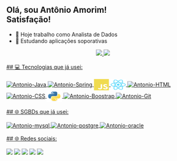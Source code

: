 ## Olá, sou Antônio Amorim!<br> Satisfação!

- 🔭 Hoje trabalho como Analista de Dados
- 🌱 Estudando aplicações soporativas

<div align="center">
  <a href="https://github.com/AntonioDeFA">
  <img height="170em" src="https://github-readme-stats.vercel.app/api?username=AntonioDeFA&show_icons=true&theme=dark&include_all_commits=true&count_private=true"/>
  <img height="170em" src="https://github-readme-stats.vercel.app/api/top-langs/?username=AntonioDeFA&layout=compact&langs_count=7&theme=dark"/>
</div><br>
  ## 💻 Tecnologias que já usei:
<div style="display: inline_block"><br>
  <img align="center" alt="Antonio-Java" height="50" width="50" src="https://cdn.jsdelivr.net/gh/devicons/devicon/icons/java/java-original-wordmark.svg" />
  <img align="center" alt="Antonio-Spring" height="50" width="50" src="https://cdn.jsdelivr.net/gh/devicons/devicon/icons/spring/spring-original-wordmark.svg" />
  <img align="center" alt="Antonio-Js" height="30" width="40" src="https://raw.githubusercontent.com/devicons/devicon/master/icons/javascript/javascript-plain.svg">
  <img align="center" alt="Antonio-React" height="30" width="40" src="https://raw.githubusercontent.com/devicons/devicon/master/icons/react/react-original.svg">
  <img align="center" alt="Antonio-HTML" height="30" width="40" src="https://cdn.jsdelivr.net/gh/devicons/devicon/icons/html5/html5-plain-wordmark.svg">
  <img align="center" alt="Antonio-CSS" height="30" width="40" src="https://cdn.jsdelivr.net/gh/devicons/devicon/icons/css3/css3-plain-wordmark.svg">
  <img align="center" alt="Antonio-Python" height="30" width="40" src="https://raw.githubusercontent.com/devicons/devicon/master/icons/python/python-original.svg">
  <img align="center" alt="Antonio-Boostrap" height="50" width="50" src="https://cdn.jsdelivr.net/gh/devicons/devicon/icons/bootstrap/bootstrap-plain-wordmark.svg" />
  <img align="center" alt="Antonio-Git" height="50" width="50" src="https://cdn.jsdelivr.net/gh/devicons/devicon/icons/git/git-original-wordmark.svg" />
</div><br>
## 🌐 SGBDs que já usei:
<div><br>
   <img align="center" alt="Antonio-mysql" height="50" width="50" src="https://cdn.jsdelivr.net/gh/devicons/devicon/icons/mysql/mysql-original-wordmark.svg" />
   <img align="center" alt="Antonio-postgre" height="50" width="50" src="https://cdn.jsdelivr.net/gh/devicons/devicon/icons/postgresql/postgresql-original-wordmark.svg" />
   <img align="center" alt="Antonio-oracle" height="50" width="50" src="https://cdn.jsdelivr.net/gh/devicons/devicon/icons/oracle/oracle-original.svg">
</div><br>
  ## 🌐 Redes sociais:
<div><br> 
  <a href="https://www.instagram.com/antonio_amorim.1/" target="_blank"><img src="https://img.shields.io/badge/-Instagram-%23E4405F?style=for-the-badge&logo=instagram&logoColor=white" target="_blank"></a>
 	<a href="https://www.twitch.tv/antoniodefa" target="_blank"><img src="https://img.shields.io/badge/Twitch-9146FF?style=for-the-badge&logo=twitch&logoColor=white" target="_blank"></a>
 <a href="" target="_blank"><img src="https://img.shields.io/badge/Discord-7289DA?style=for-the-badge&logo=discord&logoColor=white" target="_blank"></a> 
  <a href = "mailto:antonio.amorim.1119@gmail.com"><img src="https://img.shields.io/badge/-Gmail-%23333?style=for-the-badge&logo=gmail&logoColor=white" target="_blank"></a>
  <a href="https://www.linkedin.com/in/antonio-de-farias-amorim-5329311bb/" target="_blank"><img src="https://img.shields.io/badge/-LinkedIn-%230077B5?style=for-the-badge&logo=linkedin&logoColor=white" target="_blank"></a> 


</div>
